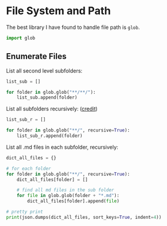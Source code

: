 # File System and Path

The best library I have found to handle file path is `glob`.

```python
import glob
```

## Enumerate Files

List all second level subfolders:

```python
list_sub = []

for folder in glob.glob("**/**/"):
    list_sub.append(folder)
```

List all subfolders recursively: \([credit](https://stackoverflow.com/a/57025016)\)

```python
list_sub_r = []

for folder in glob.glob("**/", recursive=True):
    list_sub_r.append(folder)
```

List all .md files in each subfolder, recursively:

```python
dict_all_files = {}

# for each folder
for folder in glob.glob("**/", recursive=True):
    dict_all_files[folder] = []

    # find all md files in the sub folder
    for file in glob.glob(folder + "*.md"):
        dict_all_files[folder].append(file)

# pretty print
print(json.dumps(dict_all_files, sort_keys=True, indent=4))
```
